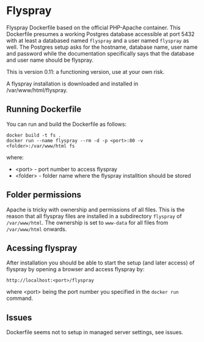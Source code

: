# Flyspray
Flyspray Dockerfile based on the official PHP-Apache container. This Dockerfile presumes a working Postgres database accessible at port 5432 with at least a databased named `flyspray` and a user named `flyspray` as well. The Postgres setup asks for the hostname, database name, user name and password while the documentation specifically says that the database and user name should be flyspray. 

This is version 0.11: a functioning version, use at your own risk.

A flyspray installation is downloaded and installed in /var/www/html/flyspray. 

## Running Dockerfile
You can run and build the Dockerfile as follows:
    
    docker build -t fs .
    docker run --name flyspray --rm -d -p <port>:80 -v <folder>:/var/www/html fs

where:
- \<port> - port number to access flyspray
- \<folder> - folder name where the flyspray installtion should be stored

## Folder permissions
Apache is tricky with ownership and permissions of all files. This is the reason that all flyspray files are installed in a subdirectory `flyspray` of `/var/www/html`. The ownership is set to `www-data` for all files from `/var/www/html` onwards.  

## Acessing flyspray
After installation you should be able to start the setup (and later access) of flyspray by opening a browser and access flyspray by:

    http://localhost:<port>/flyspray

where \<port> being the port number you specified in the `docker run` command.

## Issues
Dockerfile seems not to setup in managed server settings, see issues.